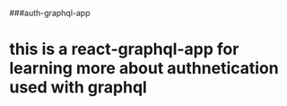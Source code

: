 ###auth-graphql-app
# this is a react-graphql-app for learning more about authnetication used with graphql
